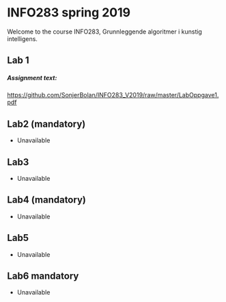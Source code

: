 # INFO283 spring 2019
Welcome to the course INFO283, Grunnleggende algoritmer i kunstig intelligens.


## Lab 1
##### Assignment text:
https://github.com/SonjerBolan/INFO283_V2019/raw/master/LabOppgave1.pdf

## Lab2 (mandatory)
 - Unavailable

## Lab3
 - Unavailable
 
## Lab4 (mandatory)
 - Unavailable
 
## Lab5
 - Unavailable
 
## Lab6 mandatory
 - Unavailable
